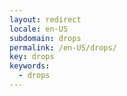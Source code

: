 ```yaml
---
layout: redirect
locale: en-US
subdomain: drops
permalink: /en-US/drops/
key: drops
keywords:
  - drops
---
```

